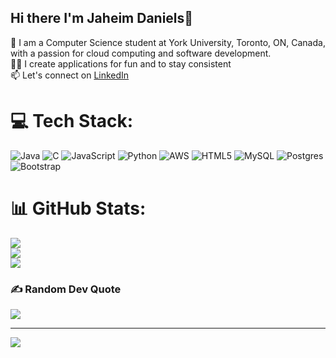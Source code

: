 ## Hi there I'm Jaheim Daniels👋

🏫 I am a Computer Science student at York University, Toronto, ON, Canada,</br>with a passion for cloud computing and software development.</br>
👨‍💻 I create applications for fun and to stay consistent</br>
📫 Let's connect on [LinkedIn](https://www.linkedin.com/in/jaheim-daniels/)


# 💻 Tech Stack:
![Java](https://img.shields.io/badge/java-%23ED8B00.svg?style=for-the-badge&logo=openjdk&logoColor=white) ![C](https://img.shields.io/badge/c-%2300599C.svg?style=for-the-badge&logo=c&logoColor=white) ![JavaScript](https://img.shields.io/badge/javascript-%23323330.svg?style=for-the-badge&logo=javascript&logoColor=%23F7DF1E) ![Python](https://img.shields.io/badge/python-3670A0?style=for-the-badge&logo=python&logoColor=ffdd54) ![AWS](https://img.shields.io/badge/AWS-%23FF9900.svg?style=for-the-badge&logo=amazon-aws&logoColor=white) ![HTML5](https://img.shields.io/badge/html5-%23E34F26.svg?style=for-the-badge&logo=html5&logoColor=white) ![MySQL](https://img.shields.io/badge/mysql-4479A1.svg?style=for-the-badge&logo=mysql&logoColor=white) ![Postgres](https://img.shields.io/badge/postgres-%23316192.svg?style=for-the-badge&logo=postgresql&logoColor=white) ![Bootstrap](https://img.shields.io/badge/bootstrap-%238511FA.svg?style=for-the-badge&logo=bootstrap&logoColor=white)
# 📊 GitHub Stats:
![](https://github-readme-stats.vercel.app/api?username=JD-2004-dev&theme=transparent&hide_border=false&include_all_commits=false&count_private=false)<br/>
![](https://nirzak-streak-stats.vercel.app/?user=JD-2004-dev&theme=transparent&hide_border=false)<br/>
![](https://github-readme-stats.vercel.app/api/top-langs/?username=JD-2004-dev&theme=transparent&hide_border=false&include_all_commits=false&count_private=false&layout=compact)

### ✍️ Random Dev Quote
![](https://quotes-github-readme.vercel.app/api?type=horizontal&theme=radical)

---
[![](https://visitcount.itsvg.in/api?id=JD-2004-dev&icon=7&color=11)](https://visitcount.itsvg.in)

<!-- Proudly created with GPRM ( https://gprm.itsvg.in ) -->
